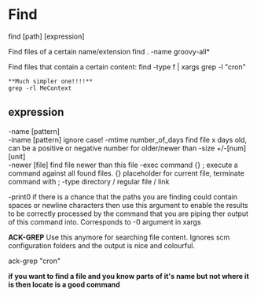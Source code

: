 # Find

find [path] [expression]

Find files of a certain name/extension
	find . -name groovy-all*

Find files that contain a certain content:
	 find -type f | xargs grep -l "cron"
	
	**Much simpler one!!!!**
	grep -rl MeContext

## expression

-name [pattern] 		
-iname [pattern] 		ignore case!
-mtime number_of_days 	find file x days old, can be a positive or negative number for older/newer than
-size +/-[num][unit]	
-newer [file]			find file newer than this file
-exec command {} ;			execute a command against all found files. {} placeholder for current file, terminate command with ;
-type					directory / regular file / link

-print0		if there is a chance that the paths you are finding could contain spaces or newline characters then use this argument to enable the results to be correctly processed by the command that you are piping ther output of this command into. Corresponds to -0 argument in xargs
	
**ACK-GREP**
Use this anymore for searching file content.
Ignores scm configuration folders and the output is nice and colourful.

ack-grep "cron"


**if you want to find a file and you know parts of it's name but not where it is then locate is a good command**